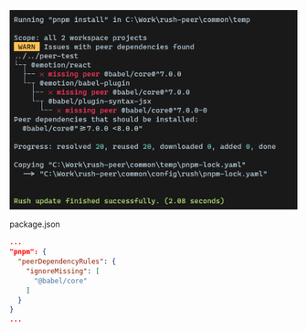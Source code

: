 ![image](output.png)

package.json
```json
...
"pnpm": {
  "peerDependencyRules": {
    "ignoreMissing": [
      "@babel/core"
    ]
  }
}
...
```
